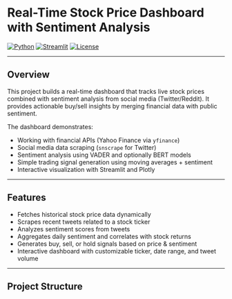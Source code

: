 # Real-Time Stock Price Dashboard with Sentiment Analysis

[![Python](https://img.shields.io/badge/python-3.9%2B-blue.svg)](https://www.python.org/)
[![Streamlit](https://img.shields.io/badge/streamlit-1.20.0-orange.svg)](https://streamlit.io/)
[![License](https://img.shields.io/badge/license-MIT-green.svg)](LICENSE)

---

## Overview

This project builds a real-time dashboard that tracks live stock prices combined with sentiment analysis from social media (Twitter/Reddit). It provides actionable buy/sell insights by merging financial data with public sentiment.

The dashboard demonstrates:
- Working with financial APIs (Yahoo Finance via `yfinance`)
- Social media data scraping (`snscrape` for Twitter)
- Sentiment analysis using VADER and optionally BERT models
- Simple trading signal generation using moving averages + sentiment
- Interactive visualization with Streamlit and Plotly

---

## Features

- Fetches historical stock price data dynamically
- Scrapes recent tweets related to a stock ticker
- Analyzes sentiment scores from tweets
- Aggregates daily sentiment and correlates with stock returns
- Generates buy, sell, or hold signals based on price & sentiment
- Interactive dashboard with customizable ticker, date range, and tweet volume

---

## Project Structure


